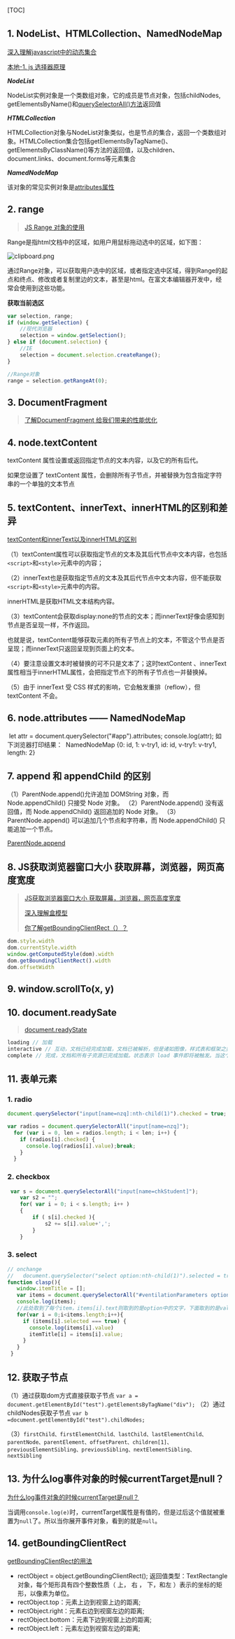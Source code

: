 [TOC]

## 1. NodeList、HTMLCollection、NamedNodeMap ##

[深入理解javascript中的动态集合](https://www.cnblogs.com/xiaohuochai/p/5827389.html)

[本地-1. js 选择器原理](..\..\JS工作机制相关\工作原理\记录.md)

***NodeList***

NodeList实例对象是一个类数组对象，它的成员是节点对象，包括childNodes, getElementsByName()和[querySelectorAll()方法](http://www.cnblogs.com/xiaohuochai/p/5798014.html#anchor1)返回值

***HTMLCollection***

HTMLCollection对象与NodeList对象类似，也是节点的集合，返回一个类数组对象。HTMLCollection集合包括getElementsByTagName()、getElementsByClassName()等方法的返回值，以及children、document.links、document.forms等元素集合

***NamedNodeMap***

该对象的常见实例对象是[attributes属性](http://www.cnblogs.com/xiaohuochai/p/5819638.html#anchor4)

## 2. range ##

> [JS Range 对象的使用](https://segmentfault.com/a/1190000009875696)

Range是指html文档中的区域，如用户用鼠标拖动选中的区域，如下图：

![clipboard.png](../../img/select-range.png)

通过Range对象，可以获取用户选中的区域，或者指定选中区域，得到Range的起点和终点、修改或者复制里边的文本，甚至是html。在富文本编辑器开发中，经常会使用到这些功能。

**获取当前选区**

```js
var selection, range;
if (window.getSelection) { 
    //现代浏览器
    selection = window.getSelection();
} else if (document.selection) { 
    //IE
    selection = document.selection.createRange();
}

//Range对象
range = selection.getRangeAt(0);
```

## 3. DocumentFragment ##

> [了解DocumentFragment 给我们带来的性能优化](https://www.cnblogs.com/blueSkys/p/3685740.html)

## 4. node.textContent ##

textContent 属性设置或返回指定节点的文本内容，以及它的所有后代。

如果您设置了 textContent 属性，会删除所有子节点，并被替换为包含指定字符串的一个单独的文本节点

## 5. textContent、innerText、innerHTML的区别和差异 ##

[textContent和innerText以及innerHTML的区别](<https://blog.csdn.net/qq_39207948/article/details/86099905>)

（1）textContent属性可以获取指定节点的文本及其后代节点中文本内容，也包括`<script>`和`<style>`元素中的内容；

（2）innerText也是获取指定节点的文本及其后代节点中文本内容，但不能获取`<script>`和`<style>`元素中的内容。

innerHTML是获取HTML文本结构内容。

（3）textContent会获取display:none的节点的文本；而innerText好像会感知到节点是否呈现一样，不作返回。

也就是说，textContent能够获取元素的所有子节点上的文本，不管这个节点是否呈现；而innerText只返回呈现到页面上的文本。

（4）要注意设置文本时被替换的可不只是文本了；这时textContent 、innerText属性相当于innerHTML属性，会把指定节点下的所有子节点也一并替换掉。

（5）由于 innerText 受 CSS 样式的影响，它会触发重排（reflow），但 textContent 不会。

## 6. node.attributes  —— NamedNodeMap ##

​    let attr = document.querySelector("#app").attributes;
​    console.log(attr); 如下浏览器打印结果：
​    NamedNodeMap {0: id, 1: v-try1, id: id, v-try1: v-try1, length: 2}

## 7. append 和 appendChild 的区别 ##

（1）ParentNode.append()允许追加  DOMString 对象，而 Node.appendChild() 只接受 Node 对象。
（2）ParentNode.append() 没有返回值，而 Node.appendChild() 返回追加的 Node 对象。
（3）ParentNode.append() 可以追加几个节点和字符串，而 Node.appendChild() 只能追加一个节点。

[ ParentNode.append](https://developer.mozilla.org/zh-CN/docs/Web/API/ParentNode/append)   

## 8. JS获取浏览器窗口大小 获取屏幕，浏览器，网页高度宽度 ##

> [JS获取浏览器窗口大小 获取屏幕，浏览器，网页高度宽度](https://www.cnblogs.com/wujindong/p/5592908.html)
>
> [深入理解盒模型]( https://www.cnblogs.com/chengzp/p/cssbox.html)
>
> [你了解getBoundingClientRect（）？](https://www.jianshu.com/p/824eb6f9dda4)

```js
dom.style.width
dom.currentStyle.width
window.getComputedStyle(dom).width
dom.getBoundingClientRect().width
dom.offsetWidth
```



## 9. window.scrollTo(x, y) ##

## 10. document.readySate ##

> [document.readyState](https://developer.mozilla.org/zh-CN/docs/Web/API/Document/readyState)

```js
loading // 加载
interactive // 互动，文档已经完成加载，文档已被解析，但是诸如图像，样式表和框架之类的子资源仍在加载。
complete // 完成，文档和所有子资源已完成加载。状态表示 load 事件即将被触发。当这个属性的值变化时，document 对象上的readystatechange 事件将被触发。
```

## 11. 表单元素 ##

### 1. radio ###

```js
document.querySelector("input[name=nzq]:nth-child(1)").checked = true;

var radios = document.querySelectorAll("input[name=nzq]");
  for (var i = 0, len = radios.length; i < len; i++) {
    if (radios[i].checked) {
      console.log(radios[i].value);break;
    }
  }
```

### 2. checkbox ###

```js
 var s = document.querySelectorAll("input[name=chkStudent]");
    var s2 = "";
    for( var i = 0; i < s.length; i++ )
    {
        if ( s[i].checked ){
            s2 += s[i].value+',';
        }
    }
```



### 3. select ###

```js
// onchange
//   document.querySelector("select option:nth-child(1)").selected = true
function clasp(){
   window.itemTitle = [];
   var items = document.querySelectorAll("#ventilationParameters option");
   console.log(items);
   //此处取到了每个item，items[i].text则取到的是option中的文字，下面取到的是value属性
   for(var i = 0;i<items.length;i++){
     if (items[i].selected === true) {
       console.log(items[i].value)
       itemTitle[i] = items[i].value;
     }
   }
 }
```

## 12. 获取子节点 ##

（1）通过获取dom方式直接获取子节点
        `var a = document.getElementById("test").getElementsByTagName("div");`
（2）通过childNodes获取子节点
        `var b =document.getElementById("test").childNodes;`

（3）`firstChild、firstElementChild、lastChild、lastElementChild、parentNode、parentElement、offsetParent、children[1]、previousElementSibling、previousSibling、nextElementSibling、nextSibling`

## 13. 为什么log事件对象的时候currentTarget是null？ ##

[为什么log事件对象的时候currentTarget是null？](https://segmentfault.com/a/1190000010734680)

当调用`console.log(e)`时，currentTarget属性是有值的，但是过后这个值就被重置为`null`了。所以当你展开事件对象，看到的就是`null`。

## 14. getBoundingClientRect ##

[getBoundingClientRect的用法](https://www.cnblogs.com/Songyc/p/4458570.html)

* rectObject = object.getBoundingClientRect();
      返回值类型：TextRectangle对象，每个矩形具有四个整数性质（ 上， 右 ， 下，和左 ）表示的坐标的矩形，以像素为单位。
* rectObject.top：元素上边到视窗上边的距离;
* rectObject.right：元素右边到视窗左边的距离;
* rectObject.bottom：元素下边到视窗上边的距离;
* rectObject.left：元素左边到视窗左边的距离;